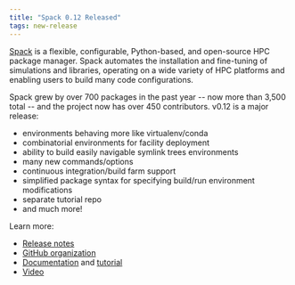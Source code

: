 ```yaml
---
title: "Spack 0.12 Released"
tags: new-release
---
```


[Spack](https://github.com/spack) is a flexible, configurable, Python-based, and open-source HPC package manager. Spack automates the installation and fine-tuning of simulations and libraries, operating on a wide variety of HPC platforms and enabling users to build many code configurations.

Spack grew by over 700 packages in the past year -- now more than 3,500 total -- and the project now has over 450 contributors. v0.12 is a major release:
- environments behaving more like virtualenv/conda
- combinatorial environments for facility deployment
- ability to build easily navigable symlink trees environments
- many new commands/options
- continuous integration/build farm support
- simplified package syntax for specifying build/run environment modifications
- separate tutorial repo
- and much more!

Learn more:
- [Release notes](https://github.com/spack/spack/releases/tag/v0.13.0)
- [GitHub organization](https://github.com/spack)
- [Documentation](https://spack.readthedocs.io/en/latest/) and [tutorial](https://spack-tutorial.readthedocs.io/en/latest/)
- [Video](https://youtu.be/D0p5xpsboK4)
